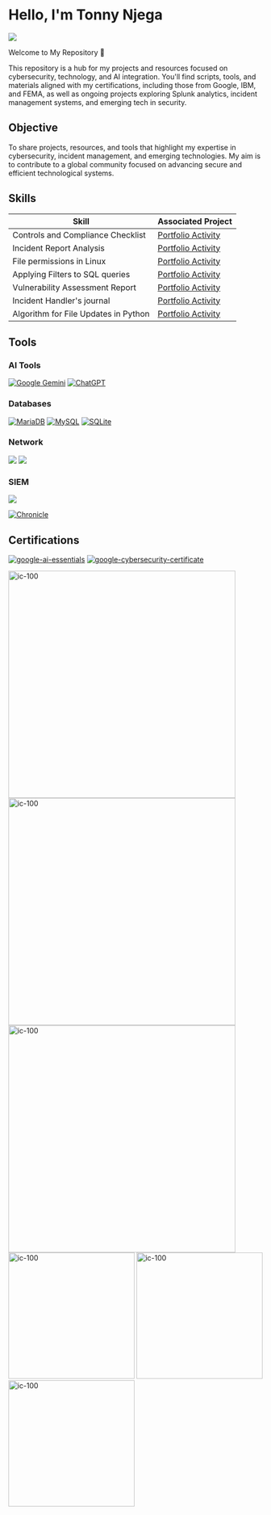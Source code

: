 # Hello, I'm Tonny Njega
<a href="https://linkedin.com/in/tonny-njega-481418328/"><img src="https://img.shields.io/badge/-LinkedIn-0072b1?&style=for-the-badge&logo=linkedin&logoColor=white" /></a>

Welcome to My Repository 👋

This repository is a hub for my projects and resources focused on cybersecurity, technology, and AI integration. You'll find scripts, tools, and materials aligned with my certifications, including those from Google, IBM, and FEMA, as well as ongoing projects exploring Splunk analytics, incident management systems, and emerging tech in security.

## Objective
To share projects, resources, and tools that highlight my expertise in cybersecurity, incident management, and emerging technologies. My aim is to contribute to a global community focused on advancing secure and efficient technological systems.

## Skills
| Skill                                         | Associated Project         |
|-----------------------------------------------|----------------------------|
| Controls and Compliance Checklist             | [Portfolio Activity](https://github.com/Njega-01/Portfolio-Activity?tab=readme-ov-file#control-and-compliance-checklist)|
| Incident Report Analysis                      | [Portfolio Activity](https://github.com/Njega-01/Portfolio-Activity?tab=readme-ov-file#incident-report-analysis)|
| File permissions in Linux                     | [Portfolio Activity](https://github.com/Njega-01/Portfolio-Activity?tab=readme-ov-file#file-permissions-in-linux)|
| Applying Filters to SQL queries               | [Portfolio Activity](https://github.com/Njega-01/Portfolio-Activity?tab=readme-ov-file#applying-filters-to-sql-queries)|
| Vulnerability Assessment Report               | [Portfolio Activity](https://github.com/Njega-01/Portfolio-Activity?tab=readme-ov-file#vulnerability-assessment-report)|
| Incident Handler's journal                    | [Portfolio Activity](https://github.com/Njega-01/Portfolio-Activity?tab=readme-ov-file#incident-handlers-journal)|
| Algorithm for File Updates in Python          | [Portfolio Activity](https://github.com/Njega-01/Portfolio-Activity?tab=readme-ov-file#algorithm-for-file-updates-in-python)|

## Tools
### AI Tools
[![Google Gemini](https://img.shields.io/badge/Google%20Gemini-886FBF?logo=googlegemini&logoColor=fff)](#)
[![ChatGPT](https://img.shields.io/badge/ChatGPT-74aa9c?logo=openai&logoColor=white)](#)

### Databases
[![MariaDB](https://img.shields.io/badge/MariaDB-003545?logo=mariadb&logoColor=white)](#)
[![MySQL](https://img.shields.io/badge/MySQL-4479A1?logo=mysql&logoColor=fff)](#)
[![SQLite](https://img.shields.io/badge/SQLite-%2307405e.svg?logo=sqlite&logoColor=white)](#)

### Network
<div>
    <img src="https://img.shields.io/badge/-Wireshark-1679A7?&style=for-the-badge&logo=Wireshark&logoColor=white" />
    <img src="https://img.shields.io/badge/-Suricata-EF3B2D?&style=for-the-badge&logo=Suricata&logoColor=white" />
</div>

### SIEM
<div>
    <img src="https://img.shields.io/badge/-Splunk-000000?&style=for-the-badge&logo=Splunk&logoColor=white" />
    
[![Chronicle](https://github.com/user-attachments/assets/0679f3fe-c039-48f7-b700-179a6d75d526)](https://cloud.google.com/security/products/security-operations)
</div>

## Certifications
<div>
 
  [![google-ai-essentials](https://github.com/user-attachments/assets/953ba072-ee04-4b61-88ad-e2a72176a434)](https://www.credly.com/badges/7d0b86a5-c822-43e5-a5a7-b79c0dbe8f6c/public_url)
  [![google-cybersecurity-certificate](https://github.com/user-attachments/assets/14b6343a-6fb2-4461-b2dc-6ee9ab089e47)](https://www.credly.com/badges/8098e86f-2100-4755-8f3d-bdaf022d745d/public_url)

<img src="https://github.com/user-attachments/assets/c86c3b1d-ceb5-4541-a754-a2cb80acbd3b" alt="ic-100" width="450">
<img src="https://github.com/user-attachments/assets/379f595e-74ee-4d2c-a68f-5397c88e148c" alt="ic-100" width="450">
<img src="https://github.com/user-attachments/assets/cf2911c2-1813-4f69-ab6b-3f2863cedc4b" alt="ic-100" width="450">


<img src="https://github.com/user-attachments/assets/9a131bbb-761c-4038-8538-3a625931b154" alt="ic-100" width="250">
<img src="https://github.com/user-attachments/assets/3a91befc-7c1d-4378-b054-b9646f0f1597" alt="ic-100" width="250">
<img src="https://github.com/user-attachments/assets/1a040854-d233-4413-a597-0225984c4692" alt="ic-100" width="250">



  </div>
